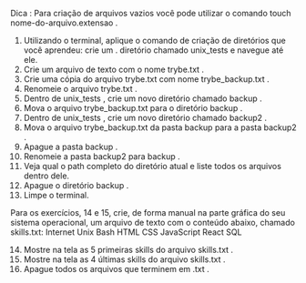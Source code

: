 Dica : Para criação de arquivos vazios você pode utilizar o comando touch nome-do-arquivo.extensao .
  1. Utilizando o terminal, aplique o comando de criação de diretórios que você aprendeu: crie um . diretório chamado unix_tests e navegue até ele.
  2. Crie um arquivo de texto com o nome trybe.txt .
  3. Crie uma cópia do arquivo trybe.txt com nome trybe_backup.txt .
  4. Renomeie o arquivo trybe.txt .
  5. Dentro de unix_tests , crie um novo diretório chamado backup .
  6. Mova o arquivo trybe_backup.txt para o diretório backup .
  7. Dentro de unix_tests , crie um novo diretório chamado backup2 .
  8. Mova o arquivo trybe_backup.txt da pasta backup para a pasta backup2 .
  9. Apague a pasta backup .
  10. Renomeie a pasta backup2 para backup .
  11. Veja qual o path completo do diretório atual e liste todos os arquivos dentro dele.
  12. Apague o diretório backup .
  13. Limpe o terminal.

Para os exercícios, 14 e 15, crie, de forma manual na parte gráfica do seu sistema operacional, um arquivo de texto com o conteúdo abaixo, chamado skills.txt:
  Internet
  Unix
  Bash
  HTML
  CSS
  JavaScript
  React
  SQL

14. Mostre na tela as 5 primeiras skills do arquivo skills.txt .
15. Mostre na tela as 4 últimas skills do arquivo skills.txt .
16. Apague todos os arquivos que terminem em .txt .